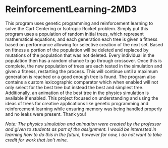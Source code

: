 # ReinforcementLearning-2MD3
This program uses genetic programming and reinforcement learning to solve the Cart Centering or Isotropic Rocket problem. Simply put this program uses a population of random initial trees, which represent mathematical equations, and each generation each tree is given a fitness based on performance allowing for selective creation of the next set. Based on fitness a portion of the population will be deleted and replaced by mutations of the population that was not deleted. Every individual in the population then has a random chance to go through crossover. Once this is complete, the new population of trees are each tested in the simulation and given a fitness, restarting the process. This will continue until a maximum generation is reached or a good enough tree is found. The program also contains a custom lexicographic comparator which when enabled will not only select for the best tree but instead the best and simplest tree. Additionally, an animation of the best tree in the physics simulation is available if enabled. This project focused on understanding and using the ideas of trees for creative applications like genetic programming and reinforcement learning while ensuring memory was being handled properly and no leaks were present. Thank you!

_Note: The physics simulation and animation were created by the professor and given to students as part of the assignment. I would be interested in learning how to do this in the future, however for now, I do not want to take credit for work that isn't mine._
